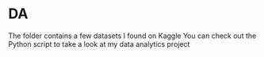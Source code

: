 # DA
The folder contains a few datasets I found on Kaggle
You can check out the Python script to take a look at my data analytics project
